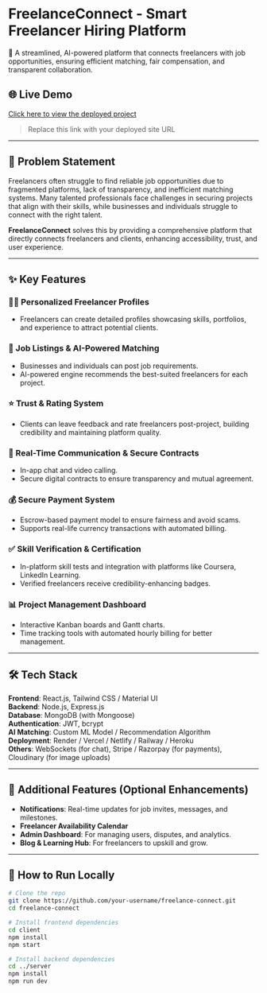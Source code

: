 # FreelanceConnect - Smart Freelancer Hiring Platform

🚀 A streamlined, AI-powered platform that connects freelancers with job opportunities, ensuring efficient matching, fair compensation, and transparent collaboration.

## 🌐 Live Demo
[Click here to view the deployed project](https://your-deployment-link.com)  
> Replace this link with your deployed site URL

---

## 📌 Problem Statement

Freelancers often struggle to find reliable job opportunities due to fragmented platforms, lack of transparency, and inefficient matching systems. Many talented professionals face challenges in securing projects that align with their skills, while businesses and individuals struggle to connect with the right talent.

**FreelanceConnect** solves this by providing a comprehensive platform that directly connects freelancers and clients, enhancing accessibility, trust, and user experience.

---

## ✨ Key Features

### 🧑‍💼 Personalized Freelancer Profiles
- Freelancers can create detailed profiles showcasing skills, portfolios, and experience to attract potential clients.

### 📄 Job Listings & AI-Powered Matching
- Businesses and individuals can post job requirements.
- AI-powered engine recommends the best-suited freelancers for each project.

### ⭐ Trust & Rating System
- Clients can leave feedback and rate freelancers post-project, building credibility and maintaining platform quality.

### 💬 Real-Time Communication & Secure Contracts
- In-app chat and video calling.
- Secure digital contracts to ensure transparency and mutual agreement.

### 💰 Secure Payment System
- Escrow-based payment model to ensure fairness and avoid scams.
- Supports real-life currency transactions with automated billing.

### ✅ Skill Verification & Certification
- In-platform skill tests and integration with platforms like Coursera, LinkedIn Learning.
- Verified freelancers receive credibility-enhancing badges.

### 📊 Project Management Dashboard
- Interactive Kanban boards and Gantt charts.
- Time tracking tools with automated hourly billing for better management.

---

## 🛠️ Tech Stack

**Frontend**: React.js, Tailwind CSS / Material UI  
**Backend**: Node.js, Express.js  
**Database**: MongoDB (with Mongoose)  
**Authentication**: JWT, bcrypt  
**AI Matching**: Custom ML Model / Recommendation Algorithm  
**Deployment**: Render / Vercel / Netlify / Railway / Heroku  
**Others**: WebSockets (for chat), Stripe / Razorpay (for payments), Cloudinary (for image uploads)

---

## 🧪 Additional Features (Optional Enhancements)
- **Notifications**: Real-time updates for job invites, messages, and milestones.
- **Freelancer Availability Calendar**
- **Admin Dashboard**: For managing users, disputes, and analytics.
- **Blog & Learning Hub**: For freelancers to upskill and grow.

---

## 🚀 How to Run Locally

```bash
# Clone the repo
git clone https://github.com/your-username/freelance-connect.git
cd freelance-connect

# Install frontend dependencies
cd client
npm install
npm start

# Install backend dependencies
cd ../server
npm install
npm run dev
